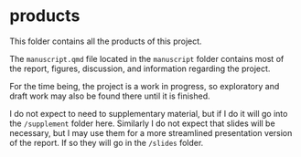 # products

This folder contains all the products of this project.

The `manuscript.qmd` file located in the `manuscript` folder contains most of the report, figures, discussion, and information regarding the project.

For the time being, the project is a work in progress, so exploratory and draft work may also be found there until it is finished.

I do not expect to need to supplementary material, but if I do it will go into the `/supplement` folder here. Similarly I do not expect that slides will be necessary, but I may use them for a more streamlined presentation version of the report. If so they will go in the `/slides` folder.

